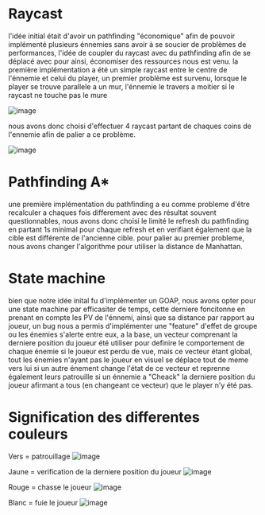 # Raycast

l'idée initial était d'avoir un pathfinding "économique" afin de pouvoir implémenté plusieurs énnemies sans avoir à se soucier de problèmes de performances, l'idée de coupler du raycast avec du pathfinding afin de se déplacé avec pour ainsi, économiser des ressources nous est venu. 
la première implémentation a été un simple raycast entre le centre de l'énnemie et celui du player, un premier problème est survenu, lorsque le player se trouve parallele a un mur, l'énnemie le travers a moitier si le raycast ne touche pas le mure

![image](https://github.com/user-attachments/assets/91fb9343-9519-42e1-8558-5eef2e3db66e)

nous avons donc choisi d'effectuer 4 raycast partant de chaques coins de l'ennemie afin de palier a ce problème.

![image](https://github.com/user-attachments/assets/7ecac326-776f-470e-9628-27ca9c58a6ed)


# Pathfinding A*
une première implémentation du pathfinding a eu comme probleme d'être recalculer a chaques fois differement avec des résultat souvent questionnables, nous avons donc choisi le limité le refresh du pathfinding en partant 1s minimal pour chaque refresh et en verifiant également que la cible est différente de l'ancienne cible.
pour palier au premier probleme, nous avons changer l'algorithme pour utiliser la distance de Manhattan.

# State machine
bien que notre idée inital fu d'implémenter un GOAP, nous avons opter pour une state machine par efficasiter de temps, cette derniere foncitonne en prenant en compte les PV de l'énnemi, ainsi que sa distance par rapport au joueur, un bug nous a permis d'implémenter une "feature" d'effet de groupe ou les énemies s'alerte entre eux, a la base, un vecteur comprenant la derniere position du joueur été utiliser pour definire le comportement de chaque énemie si le joueur est perdu de vue, mais ce vecteur étant global, tout les énemies n'ayant pas le joueur en visuel se déplace tout de meme vers lui si un autre énement change l'état de ce vecteur et reprenne également leurs patrouille si un énnemie a "Cheack" la derniere position du joueur afirmant a tous (en changeant ce vecteur) que le player n'y été pas.

# Signification des differentes couleurs

Vers = patrouillage
![image](https://github.com/user-attachments/assets/2cbbfb18-5054-4697-ac09-dbc0a857d418)


Jaune = verification de la derniere position du joueur
![image](https://github.com/user-attachments/assets/6067f9f8-30f8-4122-aa9f-5e35f3e42c23)


Rouge = chasse le joueur
![image](https://github.com/user-attachments/assets/b3b322e0-4c84-47d5-bdab-9e16935b0e80)


Blanc = fuie le joueur
![image](https://github.com/user-attachments/assets/240b2b77-2262-4c14-af05-d48dcd040749)
